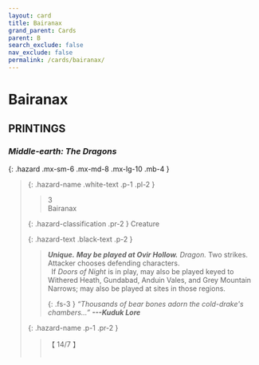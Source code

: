 ```yaml
---
layout: card
title: Bairanax
grand_parent: Cards
parent: B
search_exclude: false
nav_exclude: false
permalink: /cards/bairanax/
---
```


# Bairanax


## PRINTINGS


### _Middle-earth: The Dragons_

{: .hazard .mx-sm-6 .mx-md-8 .mx-lg-10 .mb-4 }
> {: .hazard-name .white-text .p-1 .pl-2 }
> > <div class="hazard-mp">3</div>
> > <div class="card-name">Bairanax</div>
>
> {: .hazard-classification .pr-2 }
> Creature
>
> {: .hazard-text .black-text .p-2 }
> > _**Unique.**_ ***May be played at Ovir Hollow.*** _Dragon._ Two strikes. Attacker chooses defending characters. <br>&ensp;If _Doors of Night_ is in play, may also be played keyed to Withered Heath, Gundabad, Anduin Vales, and Grey Mountain Narrows; may also be played at sites in those regions. 
> > 
> > {: .fs-3 } 
> > _“Thousands of bear bones adorn the cold-drake's chambers...”_ ***---&#65279;Kuduk&nbsp;Lore*** 
>
> {: .hazard-name .p-1 .pr-2 }
> > <div class="card-shield">【 14/7 】</div>
> > <div class="card-corruption">&nbsp;</div>


